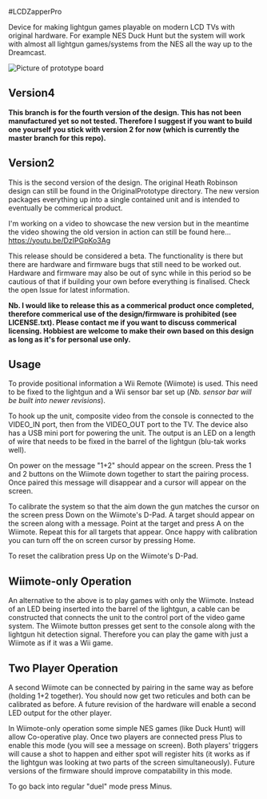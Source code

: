 #LCDZapperPro

Device for making lightgun games playable on modern LCD TVs with original hardware. For example NES Duck Hunt but the system will work with almost all lightgun games/systems from the NES all the way up to the Dreamcast.

![Picture of prototype board](https://github.com/charcole/LCDZapper/blob/master/Images/LCDZapperPro.jpg "Picture of prototype board")

Version4
--------

**This branch is for the fourth version of the design. This has not been manufactured yet so not tested. Therefore I suggest if you want to build one yourself you stick with version 2 for now (which is currently the master branch for this repo).**

Version2
--------

This is the second version of the design. The original Heath Robinson design can still be found in the OriginalPrototype directory. The new version packages everything up into a single contained unit and is intended to eventually be commerical product.

I'm working on a video to showcase the new version but in the meantime the video showing the old version in action can still be found here...
https://youtu.be/DzIPGpKo3Ag

This release should be considered a beta. The functionality is there but there are hardware and firmware bugs that still need to be worked out. Hardware and firmware may also be out of sync while in this period so be cautious of that if building your own before everything is finalised. Check the open Issue for latest information.

**Nb. I would like to release this as a commerical product once completed, therefore commerical use of the design/firmware is prohibited (see LICENSE.txt). Please contact me if you want to discuss commerical licensing. Hobbiest are welcome to make their own based on this design as long as it's for personal use only.**

Usage
-----

To provide positional information a Wii Remote (Wiimote) is used. This need to be fixed to the lightgun and a Wii sensor bar set up (*Nb. sensor bar will be built into newer revisions*).

To hook up the unit, composite video from the console is connected to the VIDEO_IN port, then from the VIDEO_OUT port to the TV. The device also has a USB mini port for powering the unit. The output is an LED on a length of wire that needs to be fixed in the barrel of the lightgun (blu-tak works well).

On power on the message "1+2" should appear on the screen. Press the 1 and 2 buttons on the Wiimote down together to start the pairing process. Once paired this message will disappear and a cursor will appear on the screen.

To calibrate the system so that the aim down the gun matches the cursor on the screen press Down on the Wiimote's D-Pad. A target should appear on the screen along with a message. Point at the target and press A on the Wiimote. Repeat this for all targets that appear. Once happy with calibration you can turn off the on screen cursor by pressing Home.

To reset the calibration press Up on the Wiimote's D-Pad.

Wiimote-only Operation
----------------------

An alternative to the above is to play games with only the Wiimote. Instead of an LED being inserted into the barrel of the lightgun, a cable can be constructed that connects the unit to the control port of the video game system. The Wiimote button presses get sent to the console along with the lightgun hit detection signal. Therefore you can play the game with just a Wiimote as if it was a Wii game.

Two Player Operation
--------------------

A second Wiimote can be connected by pairing in the same way as before (holding 1+2 together). You should now get two reticules and both can be calibrated as before. A future revision of the hardware will enable a second LED output for the other player.

In Wiimote-only operation some simple NES games (like Duck Hunt) will allow Co-operative play. Once two players are connected press Plus to enable this mode (you will see a message on screen). Both players' triggers will cause a shot to happen and either spot will register hits (it works as if the lightgun was looking at two parts of the screen simultaneously). Future versions of the firmware should improve compatability in this mode.

To go back into regular "duel" mode press Minus.

